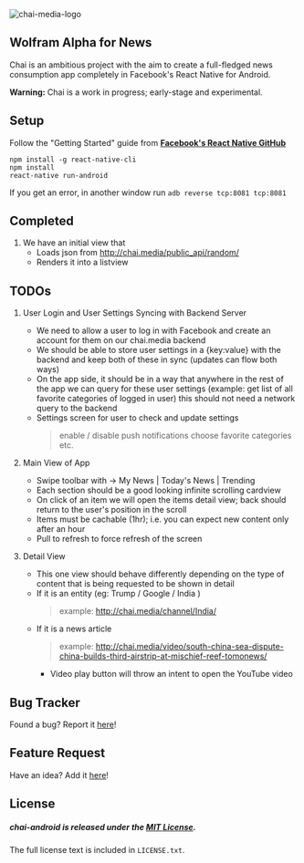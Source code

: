 ![chai-media-logo](https://cloud.githubusercontent.com/assets/5732914/9900123/37762e6c-5c24-11e5-8446-35dbab4d4c64.png)
## Wolfram Alpha for News

Chai is an ambitious project with the aim to create a full-fledged news consumption app completely in Facebook's React Native for Android.

**Warning:** Chai is a work in progress; early-stage and experimental.

## Setup

Follow the "Getting Started" guide from [**Facebook's React Native GitHub**](https://facebook.github.io/react-native/docs/getting-started.html#content)

```
npm install -g react-native-cli
npm install
react-native run-android
```

If you get an error, in another window run
`adb reverse tcp:8081 tcp:8081`


## Completed

1. We have an initial view that
	* Loads json from http://chai.media/public_api/random/
	* Renders it into a listview

## TODOs

1. User Login and User Settings Syncing with Backend Server
   * We need to allow a user to log in with Facebook and create an account for them on our chai.media backend
   * We should be able to store user settings in a {key:value} with the backend and keep both of these in sync (updates can flow both ways)
   * On the app side, it should be in a way that anywhere in the rest of the app we can query for these user settings (example: get list of all favorite categories of logged in user) this should not need a network query to the backend
   * Settings screen for user to check and update settings
      > enable / disable push notifications
      > choose favorite categories etc.

2. Main View of App
   * Swipe toolbar with -> My News | Today's News | Trending
   * Each section should be a good looking infinite scrolling cardview
   * On click of an item we will open the items detail view; back should return to the user's position in the scroll
   * Items must be cachable (1hr); i.e. you can expect new content only after an hour
   * Pull to refresh to force refresh of the screen

3. Detail View
   * This one view should behave differently depending on the type of content that is being requested to be shown in detail
   * If it is an entity (eg: Trump / Google / India )
      > example: http://chai.media/channel/India/
   * If it is a news article 
      > example: http://chai.media/video/south-china-sea-dispute-china-builds-third-airstrip-at-mischief-reef-tomonews/
      * Video play button will throw an intent to open the YouTube video

## Bug Tracker

Found a bug? Report it [here](https://github.com/chaimedia/chai-android/issues/)!

## Feature Request

Have an idea? Add it [here](https://github.com/chaimedia/chai-android/issues/)!

## License

##### chai-android is released under the [MIT License](https://opensource.org/licenses/MIT).
The full license text is included in `LICENSE.txt`.
